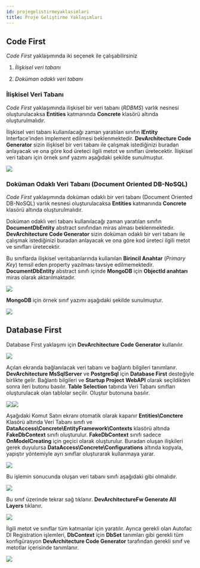 ```yaml
---
id: projegelistirmeyaklasimlari
title: Proje Geliştirme Yaklaşımları
---
```


## Code First

*Code First* yaklaşımında iki seçenek ile çalışabilirsiniz

1.  *İlişkisel veri tabanı*

2.  *Doküman odaklı veri tabanı*

### İlişkisel Veri Tabanı 

*Code First* yaklaşımında ilişkisel bir veri tabanı (*RDBMS*) varlık nesnesi
oluşturulacaksa **Entities** katmanında **Concrete** klasörü altında
oluşturulmalıdır.

İlişkisel veri tabanı kullanılacağı zaman yaratılan sınıfın **IEntity**
Interface'inden implement edilmesi beklenmektedir. **DevArchitecture
Code Generator** sizin ilişkisel bir veri tabanı ile çalışmak
istediğinizi buradan anlayacak ve ona göre kod üreteci ilgili metot ve
sınıfları üretecektir. İlişkisel veri tabanı için örnek sınıf yazımı
aşağıdaki şekilde sunulmuştur.

![](./media/image6.png)

### Doküman Odaklı Veri Tabanı (Document Oriented DB-NoSQL) 

*Code First* yaklaşımında doküman odaklı bir veri tabanı (Document Oriented DB-NoSQL) varlık nesnesi
oluşturulacaksa **Entities** katmanında **Concrete** klasörü altında
oluşturulmalıdır.

Doküman odaklı veri tabanı kullanılacağı zaman yaratılan sınıfın
**DocumentDbEntity** abstract sınıfından miras alması beklenmektedir.
**DevArchitecture Code Generator** sizin doküman odaklı bir veri tabanı
ile çalışmak istediğinizi buradan anlayacak ve ona göre kod üreteci
ilgili metot ve sınıfları üretecektir.

Bu sınıflarda ilişkisel veritabanlarında kullanılan **Birincil Anahtar**
(*Primary Key*) temsil eden property yazılması tavsiye edilmemektedir.
**DocumentDbEntity** abstract sınıfı içinde **MongoDB** için **ObjectId
anahtarı** miras olarak aktarılmaktadır.

![](./media/image7.png)

**MongoDB** için örnek sınıf yazımı aşağıdaki şekilde sunulmuştur.

![](./media/image8.png)

## Database First

Database First yaklaşımı için **DevArchitecture Code Generator**
kullanılır.

![](./media/image9.png)

Açılan ekranda bağlanılacak veri tabanı ve bağlantı bilgileri
tanımlanır. **DevArchitecture MsSqlServer** ve **PostgreSql** için
**Database First** desteğiyle birlikte gelir. Bağlantı bilgileri ve
**Startup Project** **WebAPI** olarak seçildikten sonra ileri butonu
basılır. **Table Selection** tabında Veri Tabanı sınıfları oluşturulacak
olan tablolar seçilir. Oluştur butonuna basılır.

![](./media/image10.png)![](./media/image11.png)

Aşağıdaki Komut Satırı ekranı otomatik olarak kapanır
**Entities\\Conctere** Klasörü altında Veri Tabanı sınıfı ve
**DataAccess\\Concrete\\EntityFramework\\Contexts** klasörü altında
**FakeDbContext** sınıfı oluşturulur. **FakeDbContext** sınıfı sadece
**OnModelCreating** için geçici olarak oluşturulur. Buradan oluşan
ilişkileri gerek duyulursa **DataAccess\\Concrete\\Configurations**
altında kopyala, yapıştır yöntemiyle ayrı sınıflar oluşturarak kullanmaya yarar.

![](./media/image12.png)

Bu işlemin sonucunda oluşan veri tabanı sınıfı aşağıdaki gibi olmalıdır.

![](./media/image13.png)

Bu sınıf üzerinde tekrar sağ tıklanır. **DevArchitectureFw Generate All
Layers** tıklanır.

![](./media/image14.png)

İlgili metot ve sınıflar tüm katmanlar için yaratılır. Ayrıca gerekli
olan Autofac DI Registration işlemleri, **DbContext** için **DbSet**
tanımları gibi gerekli tüm konfigürasyon **DevArchitecture Code
Generator** tarafından gerekli sınıf ve metotlar içerisinde tanımlanır.

![](./media/image15.png)

